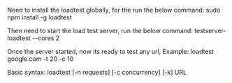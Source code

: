 Need to install the loadtest globally, for the run the below command:
    sudo npm install -g loadtest

Then need to start the load test server, run the below command:
    testserver-loadtest --cores 2

Once the server started, now its ready to test any url, Example:
    loadtest google.com -t 20 -c 10

Basic syntax:
    loadtest [-n requests] [-c concurrency] [-k] URL